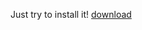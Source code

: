 Just try to install it!
<a href="https://drive.google.com/file/d/1HIxo5J2LCrIGMqfkFoc8_ATwHb15J2MB/view">download</a>